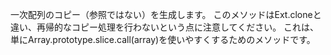 一次配列のコピー（参照ではない）を生成します。
このメソッドはExt.cloneと違い、再帰的なコピー処理を行わないという点に注意してください。
これは、単にArray.prototype.slice.call(array)を使いやすくするためのメソッドです。
